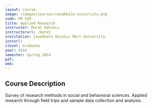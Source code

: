 ```yaml
---
layout: course
image: /images/courses/canakkale-university.png
code: FM 526
title: Applied Research
instructor: Murat Kahveci
instructorurl: /murat
institution: Çanakkale Onsekiz Mart University
insturl:
clevel: Graduate
year: 2014
semester: Spring 2014
pdf:
web:
---
```


## Course Description

Survey of research methods in social and behavioral sciences. Applied research through field trips and sample data collection and analysis.
